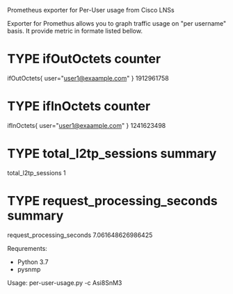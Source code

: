 Prometheus exporter for Per-User usage from Cisco LNSs

Exporter for Promethus allows you to graph traffic usage on "per username" basis.  It provide metric in formate listed bellow. 

# TYPE ifOutOctets counter
ifOutOctets{ user="user1@exaample.com" } 1912961758
# TYPE ifInOctets counter
ifInOctets{ user="user1@exaample.com" } 1241623498
# TYPE total_l2tp_sessions summary
total_l2tp_sessions 1
# TYPE request_processing_seconds summary
request_processing_seconds 7.061648626986425

Requrements:
* Python 3.7
* pysnmp

Usage:
per-user-usage.py -c Asi8SnM3
